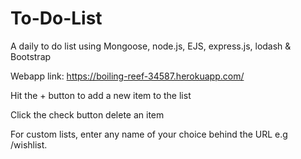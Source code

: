 # To-Do-List
A daily to do list using Mongoose, node.js, EJS, express.js, lodash & Bootstrap

Webapp link: https://boiling-reef-34587.herokuapp.com/

Hit the + button to add a new item to the list

Click the check button delete an item

For custom lists, enter any name of your choice behind the URL e.g /wishlist.
